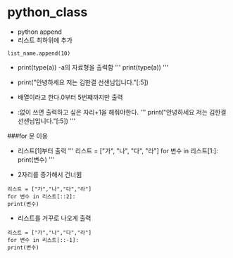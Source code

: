 # python_class

  - python append 
  - 리스트 최하위에 추가
  ``` 
  list_name.append(10)
  ```
  - print(type(a))
  -a의 자료형을 출력함
  '''
  print(type(a))
  '''
  
  - print("안녕하세요 저는 김한결 선샌님입니다."[:5]) 
  - 배열이라고 한다.0부터 5번쨰까지만 출력
  - :없이 쓰면 출력하고 싶은 자리+1을 해줘야한다.
  '''
  print("안녕하세요 저는 김한결 선샌님입니다."[:5]) 
  '''
  
  ###for 문 이용
   - 리스트[1]부터 출력
  '''
  리스트 = ["가", "나", "다", "라"]
  for 변수 in 리스트[1:]:
  print(변수)
  '''
  
  - 2자리를 증가해서 건너뜀
  ```
  리스트 = ["가","나","다","라"]
  for 변수 in 리스트[::2]:
  print(변수) 
  ```
  
  - 리스트를 거꾸로 나오게 출력
  ```
  리스트 = ["가","나","다","라"]
  for 변수 in 리스트[::-1]:
  print(변수)
  ```
